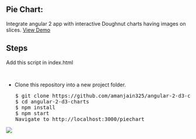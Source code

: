 <h2>Pie Chart:</h2>
Integrate angular 2 app with interactive Doughnut charts having images on slices.
<a target="_blank" href="https://embed.plnkr.co/i3qi1z/">View Demo</a>

<h2>Steps</h2>

<p>Add this script in index.html</p>
<pre>
<script src="https://cdnjs.cloudflare.com/ajax/libs/d3/3.5.6/d3.min.js" charset="utf-8"></script>
</pre>

<ul>
  <li>Clone this repository into a new project folder.</li>
  </ul>
<pre>   $ git clone https://github.com/amanjain325/angular-2-d3-charts.git
   $ cd angular-2-d3-charts
   $ npm install
   $ npm start
   Navigate to http://localhost:3000/piechart</pre>

<img src="https://raw.githubusercontent.com/amanjain325/angular-2-d3-charts/master/src/assets/img/pie-chart-example.png">